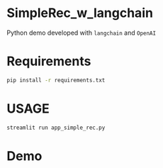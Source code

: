 # SimpleRec_w_langchain
Python demo developed with `langchain` and `OpenAI`


# Requirements
```bash
pip install -r requirements.txt
```

# USAGE
```bash
streamlit run app_simple_rec.py
```

# Demo
